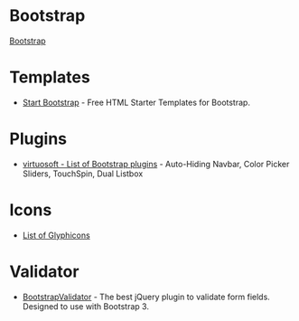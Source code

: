 # Bootstrap

[Bootstrap](http://getbootstrap.com/)

# Templates
* [Start Bootstrap](http://startbootstrap.com/) - Free HTML Starter Templates for Bootstrap.

# Plugins
* [virtuosoft - List of Bootstrap plugins](http://www.virtuosoft.eu/code/) - Auto-Hiding Navbar, Color Picker Sliders, TouchSpin, Dual Listbox

# Icons
* [List of Glyphicons](http://marcoceppi.github.io/bootstrap-glyphicons/)

# Validator
* [BootstrapValidator](http://bootstrapvalidator.com/) - The best jQuery plugin to validate form fields. Designed to use with Bootstrap 3.
